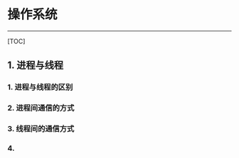 # 操作系统

---



[TOC]

## 1. 进程与线程

### 1. 进程与线程的区别



### 2. 进程间通信的方式



### 3. 线程间的通信方式



### 4. 



